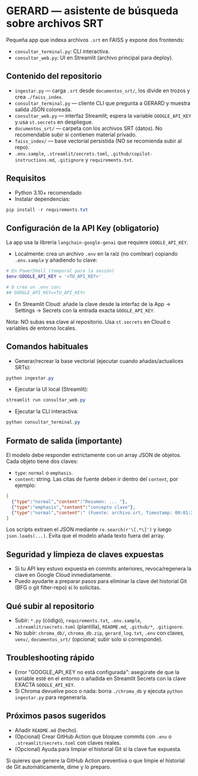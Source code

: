 # GERARD — asistente de búsqueda sobre archivos SRT

Pequeña app que indexa archivos `.srt` en FAISS y expone dos frontends:

- `consultar_terminal.py`: CLI interactiva.
- `consultar_web.py`: UI en Streamlit (archivo principal para deploy).

## Contenido del repositorio

- `ingestar.py` — carga `.srt` desde `documentos_srt/`, los divide en trozos y crea `./faiss_index`.
- `consultar_terminal.py` — cliente CLI que pregunta a GERARD y muestra salida JSON coloreada.
- `consultar_web.py` — interfaz Streamlit; espera la variable `GOOGLE_API_KEY` y usa `st.secrets` en despliegue.
- `documentos_srt/` — carpeta con los archivos SRT (datos). No recomendable subir si contienen material privado.
- `faiss_index/` — base vectorial persistida (NO se recomienda subir al repo).
- `.env.sample`, `.streamlit/secrets.toml`, `.github/copilot-instructions.md`, `.gitignore` y `requirements.txt`.

## Requisitos

- Python 3.10+ recomendado
- Instalar dependencias:

```powershell
pip install -r requirements.txt
```

## Configuración de la API Key (obligatorio)

La app usa la librería `langchain-google-genai` que requiere `GOOGLE_API_KEY`.

- Localmente: crea un archivo `.env` en la raíz (no comitear) copiando `.env.sample` y añadiendo tu clave:

```powershell
# En PowerShell (temporal para la sesión)
$env:GOOGLE_API_KEY = '<TU_API_KEY>'

# O crea un .env con:
## GOOGLE_API_KEY=<TU_API_KEY>
```

- En Streamlit Cloud: añade la clave desde la interfaz de la App → Settings → Secrets con la entrada exacta `GOOGLE_API_KEY`.

Nota: NO subas esa clave al repositorio. Usa `st.secrets` en Cloud o variables de entorno locales.

## Comandos habituales

- Generar/recrear la base vectorial (ejecutar cuando añadas/actualices SRTs):

```powershell
python ingestar.py
```

- Ejecutar la UI local (Streamlit):

```powershell
streamlit run consultar_web.py
```

- Ejecutar la CLI interactiva:

```powershell
python consultar_terminal.py
```

## Formato de salida (importante)

El modelo debe responder estrictamente con un array JSON de objetos. Cada objeto tiene dos claves:

- `type`: `normal` o `emphasis`.
- `content`: string. Las citas de fuente deben ir dentro del `content`, por ejemplo:

```json
[
  {"type":"normal","content":"Resumen: ... "},
  {"type":"emphasis","content":"concepto clave"},
  {"type":"normal","content":" (Fuente: archivo.srt, Timestamp: 00:01:23 --> 00:01:25)"}
]
```

Los scripts extraen el JSON mediante `re.search(r'\[.*\]')` y luego `json.loads(...)`. Evita que el modelo añada texto fuera del array.

## Seguridad y limpieza de claves expuestas

- Si tu API key estuvo expuesta en commits anteriores, revoca/regenera la clave en Google Cloud inmediatamente.
- Puedo ayudarte a preparar pasos para eliminar la clave del historial Git (BFG o git filter-repo) si lo solicitas.

## Qué subir al repositorio

- Subir: `*.py` (código), `requirements.txt`, `.env.sample`, `.streamlit/secrets.toml` (plantilla), `README.md`, `.github/*`, `.gitignore`.
- No subir: `chroma_db/`, `chroma_db.zip`, `gerard_log.txt`, `.env` con claves, `venv/`, `documentos_srt/` (opcional; subir solo si corresponde).

## Troubleshooting rápido

- Error "GOOGLE_API_KEY no está configurada": asegúrate de que la variable esté en el entorno o añadida en Streamlit Secrets con la clave EXACTA `GOOGLE_API_KEY`.
- Si Chroma devuelve poco o nada: borra `./chroma_db` y ejecuta `python ingestar.py` para regenerarla.

## Próximos pasos sugeridos

- Añadir `README.md` (hecho).
- (Opcional) Crear GitHub Action que bloquee commits con `.env` o `.streamlit/secrets.toml` con claves reales.
- (Opcional) Ayuda para limpiar el historial Git si la clave fue expuesta.

Si quieres que genere la GitHub Action preventiva o que limpie el historial de Git automáticamente, dime y lo preparo.

<!-- Last updated: 2025-10-13 10:30:02 -->
